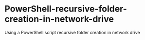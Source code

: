 # PowerShell-recursive-folder-creation-in-network-drive
Using a PowerShell script recursive folder creation in network drive
